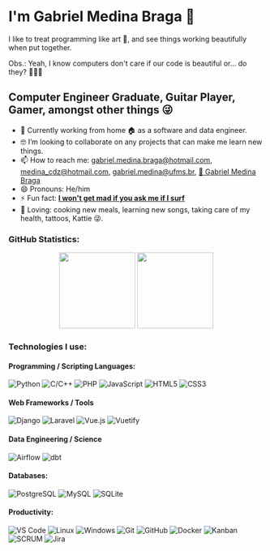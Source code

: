 <!--**medina325/medina325** is a ✨ _special_ ✨ repository because its `README.md` (this file) appears on your GitHub profile.-->
<!-- - 💬 Ask me about ... -->

# I'm Gabriel Medina Braga 👋

I like to treat programming like art 🎨, and see things working beautifully when put together.

Obs.: Yeah, I know computers don't care if our code is beautiful or... do they? 🤖🤖🤖

## Computer Engineer Graduate, Guitar Player, Gamer,  amongst other things :stuck_out_tongue_winking_eye:

- 🔭 Currently working from home :house: as a software and data engineer.
- 🤓 I’m looking to collaborate on any projects that can make me learn new things.
- 📫 How to reach me: gabriel.medina.braga@hotmail.com, medina_cdz@hotmail.com, gabriel.medina@ufms.br, [💼 Gabriel Medina Braga](https://www.linkedin.com/in/gabriel-medina-braga/)
- 😄 Pronouns: He/him
- ⚡ Fun fact: [**I won't get mad if you ask me if I surf**](https://www.google.com/search?q=gabriel+medina&sxsrf=ALeKk025hlinwEQLAHsJ5WOOEdh2e3g7cg:1597159847204&source=lnms&tbm=isch&sa=X&ved=2ahUKEwj_9t2KvJPrAhUtEbkGHSyQDBYQ_AUoAXoECBsQAw&biw=1366&bih=625)
- 💜 Loving: cooking new meals, learning new songs, taking care of my health, tattoos, Kattie 😜.

### GitHub Statistics:
<div align="center">
  <img height="150em" src="https://github-readme-stats.vercel.app/api?username=medina325&show_icons=true&theme=maroongold&include_all_commits=true&count_private=true"/>
  <img height="150em" src="https://github-readme-stats.vercel.app/api/top-langs/?username=medina325&layout=compact&theme=maroongold"/>
</div>

### Technologies I use:

#### Programming / Scripting Languages:
![Python](https://img.shields.io/badge/python-yellow?style=for-the-badge&logo=python&logoColor=white&labelColor=blue)
![C/C++](https://img.shields.io/badge/C%2FC%2B%2B-orange?style=for-the-badge&logo=cplusplus&logoColor=orange&labelColor=white
)
![PHP](https://img.shields.io/badge/PHP-cornflowerblue?style=for-the-badge&logo=php&logoColor=cornflowerblue&labelColor=white
)
![JavaScript](https://img.shields.io/badge/Javascript-gray?style=for-the-badge&logo=javascript&labelColor=darkyellow
)
![HTML5](https://img.shields.io/badge/html-white?style=for-the-badge&logo=html5
)
![CSS3](https://img.shields.io/badge/css-white?style=for-the-badge&logo=css3&labelColor=blue
)

#### Web Frameworks / Tools
![Django](https://img.shields.io/badge/django-darkgreen?style=for-the-badge&logo=django&logoColor=darkgreen&labelColor=white
)
![Laravel](https://img.shields.io/badge/laravel-white?style=for-the-badge&logo=laravel
)
![Vue.js](https://img.shields.io/badge/vuejs-white?style=for-the-badge&logo=vuedotjs&color=paleturquoise
)
![Vuetify](https://img.shields.io/badge/vuetify-white?style=for-the-badge&logo=vuetify&logoColor=blue&color=lightblue
)

#### Data Engineering / Science
![Airflow](https://img.shields.io/badge/airflow-mediumblue?style=for-the-badge&logo=apacheairflow&logoColor=darkgreen&labelColor=white
)
![dbt](https://img.shields.io/badge/dbt-white?style=for-the-badge&logo=dbt
)

#### Databases:
![PostgreSQL](https://img.shields.io/badge/postgresql-white?style=for-the-badge&logo=postgresql
)
![MySQL](https://img.shields.io/badge/mysql-orange?style=for-the-badge&logo=mysql&logoColor=white&labelColor=blue
)
![SQLite](https://img.shields.io/badge/sqlite-white?style=for-the-badge&logo=sqlite&logoColor=white&labelColor=blue
)

#### Productivity:
![VS Code](https://img.shields.io/badge/vscode-white?style=for-the-badge&logo=visualstudiocode&logoColor=blue
)
![Linux](https://img.shields.io/badge/Linux-FCC624?style=for-the-badge&logo=linux&logoColor=black)
![Windows](https://img.shields.io/badge/windows-black?style=for-the-badge&logo=windows&logoColor=white
)
![Git](https://img.shields.io/badge/git-white?style=for-the-badge&logo=git
)
![GitHub](https://img.shields.io/badge/github-white?style=for-the-badge&logo=github&logoColor=gray
)
![Docker](https://img.shields.io/badge/docker-white?style=for-the-badge&logo=docker
)
![Kanban](https://img.shields.io/badge/-Kanban-blue?style=for-the-badge&logo=kanban)
![SCRUM](https://img.shields.io/badge/-SCRUM-blue?style=for-the-badge&logo=scrum)
![Jira](https://img.shields.io/badge/jira-white?style=for-the-badge&logo=jira&labelColor=blue
)

<!--
Useful links for the next time I'm editing this
https://github.com/simple-icons/simple-icons/blob/master/slugs.md
https://shields.io/badges
-->

<!--
### Academic information
#### Research
 - Publications: https://www.researchgate.net/profile/Mario-Carvalho-11
 - CV: http://lattes.cnpq.br/1037316083380689 

#### Formal Education
 - 2023 - Current: PhD student in Computer Science. [Universidade Federal de Mato Grosso do Sul, UFMS](https://www.ufms.br/). Campo Grande, MS, Brazil.
 - 2021 - 2022: Master's in Computer Science. [Universidade Federal de Mato Grosso do Sul, UFMS](https://www.ufms.br/). Campo Grande, MS, Brazil.
 - 2021: Post-graduate studies in Artificial Intelligence. [Faculdade Serra Geral, FSG](https://www.faculdadeserrageralead.com.br). Campo Grande, MS, Brazil.
 - 2016 - 2020: Undergraduation in Computer Science.  [Universidade Federal de Mato Grosso do Sul, UFMS](https://www.ufms.br/). Campo Grande, MS, Brazil.
 - 2013 - 2016: Technical Course in Informatics. [Instituto Federal Maranhão, IFMA](https://buriticupu.ifma.edu.br/). Buriticupu, MA, Brazil.
-->
